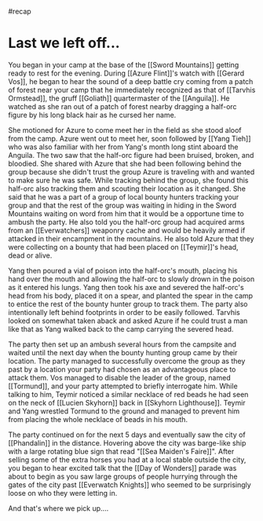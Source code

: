 #recap 
# Last we left off...
You began in your camp at the base of the [[Sword Mountains]] getting ready to rest for the evening. During [[Azure Flint]]'s watch with [[Gerard Vos]], he began to hear the sound of a deep battle cry coming from a patch of forest near your camp that he immediately recognized as that of [[Tarvhis Ormstead]], the gruff [[Goliath]] quartermaster of the [[Anguila]]. He watched as she ran out of a patch of forest nearby dragging a half-orc figure by his long black hair as he cursed her name.

She motioned for Azure to come meet her in the field as she stood aloof from the camp. Azure went out to meet her, soon followed by [[Yang Tieh]] who was also familiar with her from Yang's month long stint aboard the Anguila. The two saw that the half-orc figure had been bruised, broken, and bloodied. She shared with Azure that she had been following behind the group because she didn't trust the group Azure is traveling with and wanted to make sure he was safe. While tracking behind the group, she found this half-orc also tracking them and scouting their location as it changed. She said that he was a part of a group of local bounty hunters tracking your group and that the rest of the group was waiting in hiding in the Sword Mountains waiting on word from him that it would be a opportune time to ambush the party. He also told you the half-orc group had acquired arms from an [[Everwatchers]] weaponry cache and would be heavily armed if attacked in their encampment in the mountains. He also told Azure that they were collecting on a bounty that had been placed on [[Teymir]]'s head, dead or alive.

Yang then poured a vial of poison into the half-orc's mouth, placing his hand over the mouth and allowing the half-orc to slowly drown in the poison as it entered his lungs. Yang then took his axe and severed the half-orc's head from his body, placed it on a spear, and planted the spear in the camp to entice the rest of the bounty hunter group to track them. The party also intentionally left behind footprints in order to be easily followed. Tarvhis looked on somewhat taken aback and asked Azure if he could trust a man like that as Yang walked back to the camp carrying the severed head.

The party then set up an ambush several hours from the campsite and waited until the next day when the bounty hunting group came by their location. The party managed to successfully overcome the group as they past by a location your party had chosen as an advantageous place to attack them. Vos managed to disable the leader of the group, named [[Tormund]], and your party attempted to briefly interrogate him. While talking to him, Teymir noticed a similar necklace of red beads he had seen on the neck of [[Lucien Skyhorn]] back in [[Skyhorn Lighthouse]]. Teymir and Yang wrestled Tormund to the ground and managed to prevent him from placing the whole necklace of beads in his mouth.

The party continued on for the next 5 days and eventually saw the city of [[Phandalin]] in the distance. Hovering above the city was barge-like ship with a large rotating blue sign that read "[[Sea Maiden's Faire]]". After selling some of the extra horses you had at a local stable outside the city, you began to hear excited talk that the [[Day of Wonders]] parade was about to begin as you saw large groups of people hurrying through the gates of the city past [[Everwatch Knights]] who seemed to be surprisingly loose on who they were letting in.

And that's where we pick up….